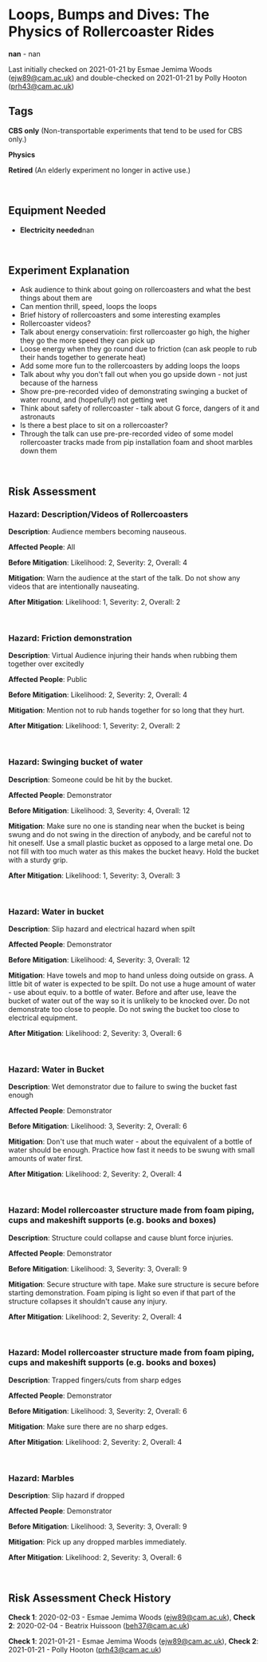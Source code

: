 # Loops, Bumps and Dives: The Physics of Rollercoaster Rides

**nan** - nan

Last initially checked on 2021-01-21 by Esmae Jemima Woods (ejw89@cam.ac.uk) and double-checked on 2021-01-21 by Polly Hooton (prh43@cam.ac.uk)

## Tags
<!--- Start Tags (DO NOT REMOVE THIS COMMENT) --->

**CBS only** (Non-transportable experiments that tend to be used for CBS only.)

**Physics**

**Retired** (An elderly experiment no longer in active use.)
<!--- End Tags (DO NOT REMOVE THIS COMMENT) --->

<br/>

## Equipment Needed 
- **Electricity needed**nan

<br/>

## Experiment Explanation 

- Ask audience to think about going on rollercoasters and what the best things about them are
- Can mention thrill, speed, loops the loops
- Brief history of rollercoasters and some interesting examples
- Rollercoaster videos?
- Talk about energy conservatioin: first rollercoaster go high, the higher they go the more speed they can pick up
- Loose energy when they go round due to friction (can ask people to rub their hands together to generate heat)
- Add some more fun to the rollercoasters by adding loops the loops
- Talk about why you don't fall out when you go upside down - not just because of the harness
- Show pre-pre-recorded video of demonstrating swinging a bucket of water round, and (hopefully!) not getting wet
- Think about safety of rollercoaster - talk about G force, dangers of it and astronauts
- Is there a best place to sit on a rollercoaster?
- Through the talk can use pre-pre-recorded video of some model rollercoaster tracks made from pip installation foam and shoot marbles down them 






<br/>

## Risk Assessment

### **Hazard**: Description/Videos of Rollercoasters

**Description**: Audience members becoming nauseous.

**Affected People**: All

**Before Mitigation**: Likelihood: 2, Severity: 2, Overall: 4

**Mitigation**: Warn the audience at the start of the talk. Do not show any videos that are intentionally nauseating.

**After Mitigation**: Likelihood: 1, Severity: 2, Overall: 2

<br/>

### **Hazard**: Friction demonstration

**Description**: Virtual Audience injuring their hands when rubbing them together over excitedly

**Affected People**: Public

**Before Mitigation**: Likelihood: 2, Severity: 2, Overall: 4

**Mitigation**: Mention not to rub hands together for so long that they hurt.

**After Mitigation**: Likelihood: 1, Severity: 2, Overall: 2

<br/>

### **Hazard**: Swinging bucket of water

**Description**: Someone could be hit by the bucket.

**Affected People**: Demonstrator

**Before Mitigation**: Likelihood: 3, Severity: 4, Overall: 12

**Mitigation**: Make sure no one is standing near when the bucket is being swung and do not swing in the direction of anybody, and be careful not to hit oneself. Use a small plastic bucket as opposed to a large metal one. Do not fill with too much water as this makes the bucket heavy. Hold the bucket with a sturdy grip.

**After Mitigation**: Likelihood: 1, Severity: 3, Overall: 3

<br/>

### **Hazard**: Water in bucket

**Description**: Slip hazard and electrical hazard when spilt

**Affected People**: Demonstrator

**Before Mitigation**: Likelihood: 4, Severity: 3, Overall: 12

**Mitigation**: Have towels and mop to hand unless doing outside on grass. A little bit of water is expected to be spilt. Do not use a huge amount of water - use about equiv. to a bottle of water. Before and after use, leave the bucket of water out of the way so it is unlikely to be knocked over. Do not demonstrate too close to people. Do not swing the bucket too close to electrical equipment.

**After Mitigation**: Likelihood: 2, Severity: 3, Overall: 6

<br/>

### **Hazard**: Water in Bucket

**Description**: Wet demonstrator due to failure to swing the bucket fast enough

**Affected People**: Demonstrator

**Before Mitigation**: Likelihood: 3, Severity: 2, Overall: 6

**Mitigation**: Don't use that much water - about the equivalent of a bottle of water should be enough. Practice how fast it needs to be swung with small amounts of water first.

**After Mitigation**: Likelihood: 2, Severity: 2, Overall: 4

<br/>

### **Hazard**: Model rollercoaster structure made from foam piping, cups and makeshift supports (e.g. books and boxes)

**Description**: Structure could collapse and cause blunt force injuries.

**Affected People**: Demonstrator

**Before Mitigation**: Likelihood: 3, Severity: 3, Overall: 9

**Mitigation**: Secure structure with tape. Make sure structure is secure before starting demonstration. Foam piping is light so even if that part of the structure collapses it shouldn't cause any injury.

**After Mitigation**: Likelihood: 2, Severity: 2, Overall: 4

<br/>

### **Hazard**: Model rollercoaster structure made from foam piping, cups and makeshift supports (e.g. books and boxes)

**Description**: Trapped fingers/cuts from sharp edges

**Affected People**: Demonstrator

**Before Mitigation**: Likelihood: 3, Severity: 2, Overall: 6

**Mitigation**: Make sure there are no sharp edges.

**After Mitigation**: Likelihood: 2, Severity: 2, Overall: 4

<br/>

### **Hazard**: Marbles

**Description**: Slip hazard if dropped

**Affected People**: Demonstrator

**Before Mitigation**: Likelihood: 3, Severity: 3, Overall: 9

**Mitigation**: Pick up any dropped marbles immediately.

**After Mitigation**: Likelihood: 2, Severity: 3, Overall: 6

<br/>

## Risk Assessment Check History 

**Check 1**: 2020-02-03 - Esmae Jemima Woods (ejw89@cam.ac.uk), **Check 2**: 2020-02-04 - Beatrix Huissoon (beh37@cam.ac.uk)

**Check 1**: 2021-01-21 - Esmae Jemima Woods (ejw89@cam.ac.uk), **Check 2**: 2021-01-21 - Polly Hooton (prh43@cam.ac.uk)